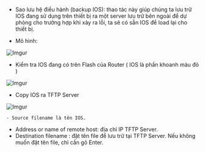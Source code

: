 - Sao lưu hệ điều hành (backup IOS): thao tác này giúp chúng ta lưu trữ IOS đang sử dụng trên thiết bị ra một server lưu trữ bên ngoài để dự phòng cho trường hợp khi xảy ra lỗi, ta sẽ có sẵn IOS để load lại cho thiết bị.

- Mô hình: 

![Imgur](https://i.imgur.com/naGoyYT.png)

- Kiểm tra IOS đang có trên Flash của Router ( IOS là phần khoanh màu đỏ )

![Imgur](https://i.imgur.com/0PDihNE.png)

- Copy IOS ra TFTP Server

![Imgur](https://i.imgur.com/Uqtq990.png)

	- Source filename là tên IOS.
  - Address or name of remote host: địa chỉ IP TFTP Server.
  - Destination filename : đặt tên file để lưu trữ tại TFTP Server. Nếu không muốn đặt tên file, chỉ cần gõ Enter.
